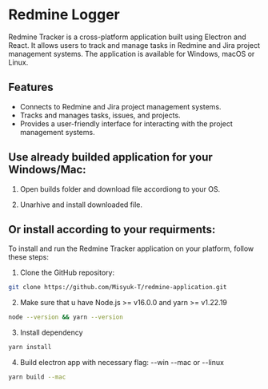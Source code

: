# Redmine Logger

Redmine Tracker is a cross-platform application built using Electron and React. It allows users to track
and manage tasks in Redmine and Jira project management systems.
The application is available for Windows, macOS or Linux.

## Features

- Connects to Redmine and Jira project management systems.
- Tracks and manages tasks, issues, and projects.
- Provides a user-friendly interface for interacting with the project management systems.

## Use already builded application for your Windows/Mac:

1. Open builds folder and download file accordiong to your OS.
 
2. Unarhive and install downloaded file.

##  Or install according to your requirments:

To install and run the Redmine Tracker application on your platform, follow these steps:

1. Clone the GitHub repository:

```bash
git clone https://github.com/Misyuk-T/redmine-application.git
```

2. Make sure that u have Node.js >= v16.0.0 and yarn >= v1.22.19

```bash
node --version && yarn --version
```

3. Install dependency

```bash
yarn install
```

4. Build electron app with necessary flag: --win --mac or --linux

```bash
yarn build --mac
```
